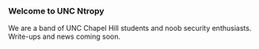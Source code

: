### Welcome to UNC Ntropy
We are a band of UNC Chapel Hill students and noob security enthusiasts. Write-ups and news coming soon.

